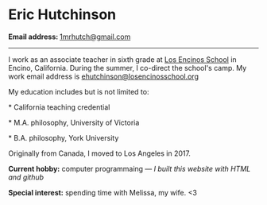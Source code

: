 <html>

<h1>Eric Hutchinson</h1>

<body>

<b>Email address: </b><a href="mailto:1mrhutch@gmail.com">1mrhutch@gmail.com</a>

<hr>
<!--This is a comment in HTML
I want to note that below I used target="_blank" so that the page link opens
in a new tab or window based on the user's browser preferences.
It was also recommended that I add rel="noopener noreferrer" for protection
from malicious actors ("tabnapping").-->
<p>
I work as an associate teacher in sixth grade at <a href="https://losencinosschool.org/" target="_blank" rel="noopener noreferrer">Los Encinos School</a>
in Encino, California. During the summer, I co-direct the school's camp.
My work email address is <a href="mailto:ehutchinson@losencinosschool.org">
ehutchinson@losencinosschool.org</a>
</p>

<p>My education includes but is not limited to:</p>
<p>* California teaching credential</p>
<p>* M.A. philosophy, University of Victoria</p>
<p>* B.A. philosophy, York University</p>

<p>Originally from Canada, I moved to Los Angeles in 2017.</p>

<p>
<b>Current hobby:</b> computer programmaing –– <i>I built this website with HTML and github</i>
</p>

<p>
<b>Special interest:</b> spending time with Melissa, my wife. <3
</p>

</body>
</html>
